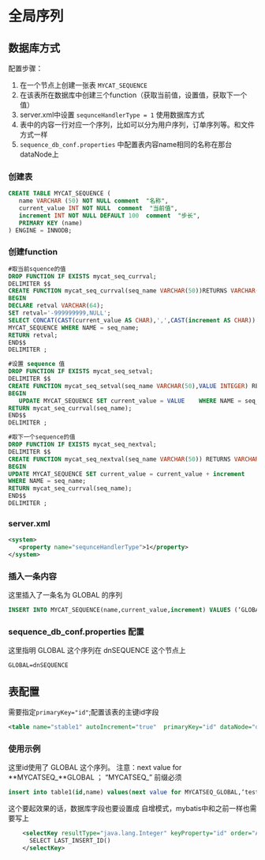 # 全局序列

## 数据库方式

配置步骤：

1. 在一个节点上创建一张表 `MYCAT_SEQUENCE`
2. 在该表所在数据库中创建三个function（获取当前值，设置值，获取下一个值）
3. server.xml中设置 `sequnceHandlerType = 1` 使用数据库方式
4. 表中的内容一行对应一个序列，比如可以分为用户序列，订单序列等。和文件方式一样
5. `sequence_db_conf.properties` 中配置表内容name相同的名称在那台dataNode上


### 创建表
```sql
CREATE TABLE MYCAT_SEQUENCE (
   name VARCHAR (50) NOT NULL comment  "名称",
   current_value INT NOT NULL  comment  "当前值",
   increment INT NOT NULL DEFAULT 100  comment  "步长",
   PRIMARY KEY (name)
) ENGINE = INNODB;
```

### 创建function
```sql
#取当前squence的值
DROP FUNCTION IF EXISTS mycat_seq_currval;
DELIMITER $$
CREATE FUNCTION mycat_seq_currval(seq_name VARCHAR(50))RETURNS VARCHAR(64) CHARSET 'utf8'
BEGIN
DECLARE retval VARCHAR(64);
SET retval='-999999999,NULL';
SELECT CONCAT(CAST(current_value AS CHAR),',',CAST(increment AS CHAR)) INTO retval FROM
MYCAT_SEQUENCE WHERE NAME = seq_name;
RETURN retval;
END$$
DELIMITER ;

#设置 sequence 值
DROP FUNCTION IF EXISTS mycat_seq_setval;
DELIMITER $$
CREATE FUNCTION mycat_seq_setval(seq_name VARCHAR(50),VALUE INTEGER) RETURNS VARCHAR(64) CHARSET 'utf8'
BEGIN
   UPDATE MYCAT_SEQUENCE SET current_value = VALUE    WHERE NAME = seq_name;
RETURN mycat_seq_currval(seq_name);
END$$
DELIMITER ;

#取下一个sequence的值
DROP FUNCTION IF EXISTS mycat_seq_nextval;
DELIMITER $$
CREATE FUNCTION mycat_seq_nextval(seq_name VARCHAR(50)) RETURNS VARCHAR(64) CHARSET 'utf8'
BEGIN
UPDATE MYCAT_SEQUENCE SET current_value = current_value + increment 
WHERE NAME = seq_name;
RETURN mycat_seq_currval(seq_name);
END$$
DELIMITER ;
```

### server.xml

```xml
<system>
   <property name="sequnceHandlerType">1</property>
</system>
```

### 插入一条内容

这里插入了一条名为 GLOBAL 的序列
```sql
INSERT INTO MYCAT_SEQUENCE(name,current_value,increment) VALUES (‘GLOBAL’, 100000, 100);
```

### sequence_db_conf.properties 配置

这里指明 GLOBAL 这个序列在 dnSEQUENCE 这个节点上

```
GLOBAL=dnSEQUENCE
```

## 表配置

需要指定`primaryKey="id"`;配置该表的主键id字段
```xml
<table name="stable1" autoIncrement="true"  primaryKey="id" dataNode="dn1" rule="sharding-by-month"/>
```

### 使用示例

这里id使用了  GLOBAL  这个序列。 注意：next value for **MYCATSEQ_**GLOBAL ； “MYCATSEQ_” 前缀必须
```sql
insert into table1(id,name) values(next value for MYCATSEQ_GLOBAL,‘test’);
```

这个要起效果的话，数据库字段也要设置成 自增模式，mybatis中和之前一样也需要写上
```xml
    <selectKey resultType="java.lang.Integer" keyProperty="id" order="AFTER" >
      SELECT LAST_INSERT_ID()
    </selectKey>
```



